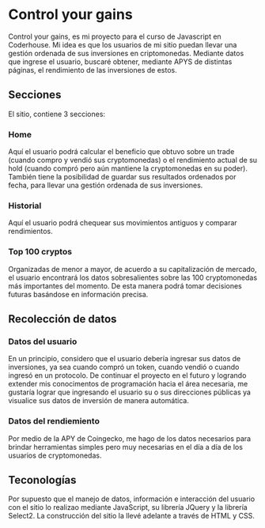 # Control your gains
Control your gains, es mi proyecto para el curso de Javascript en Coderhouse.
Mi idea es que los usuarios de mi sitio puedan llevar una gestión ordenada de sus inversiones en criptomonedas.
Mediante datos que ingrese el usuario, buscaré obtener, mediante APYS de distintas páginas, el rendimiento de las inversiones de estos.
## Secciones
El sitio, contiene 3 secciones:
### Home
Aquí el usuario podrá calcular el beneficio que obtuvo sobre un trade (cuando compro y vendió sus cryptomonedas) o el rendimiento actual de su hold (cuando compró pero aún mantiene la cryptomonedas en su poder). También tiene la posibilidad de guardar sus resultados ordenados por fecha, para llevar una gestión ordenada de sus inversiones.
### Historial
Aquí el usuario podrá chequear sus movimientos antiguos y comparar rendimientos.
### Top 100 cryptos
Organizadas de menor a mayor, de acuerdo a su capitalización de mercado, el usuario encontrará los datos sobresalientes sobre las 100 cryptomonedas más importantes del momento.
De esta manera podrá tomar decisiones futuras basándose en información precisa.
## Recolección de datos
### Datos del usuario
En un principio, considero que el usuario debería ingresar sus datos de inversiones, ya sea cuando compró un token, cuando vendió o cuando ingresó en un protocolo.
De continuar el proyecto en el futuro y logrando extender mis conocimentos de programación hacia el área necesaria, me gustaría lograr que ingresando el usuario su o sus direcciones públicas ya visualice sus datos de inversión de manera automática.
### Datos del rendiemiento
Por medio de la APY de Coingecko, me hago de los datos necesarios para brindar herramientas simples pero muy necesarias en el día a día de los usuarios de cryptomonedas.
## Teconologías
Por supuesto que el manejo de datos, información e interacción del usuario con el sitio lo realizao mediante JavaScript, su librería JQuery y la librería Select2.
La construcción del sitio la llevé adelante a través de HTML y CSS.
